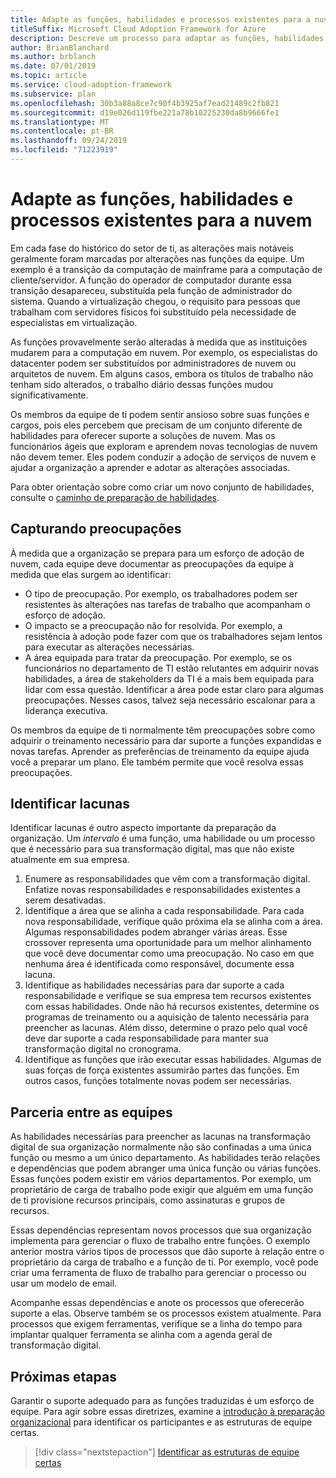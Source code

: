 ```yaml
---
title: Adapte as funções, habilidades e processos existentes para a nuvem
titleSuffix: Microsoft Cloud Adoption Framework for Azure
description: Descreve um processo para adaptar as funções, habilidades e processos existentes para a nuvem.
author: BrianBlanchard
ms.author: brblanch
ms.date: 07/01/2019
ms.topic: article
ms.service: cloud-adoption-framework
ms.subservice: plan
ms.openlocfilehash: 30b3a88a8ce7c90f4b3925af7ead21489c2fb821
ms.sourcegitcommit: d19e026d119fbe221a78b10225230da8b9666fe1
ms.translationtype: MT
ms.contentlocale: pt-BR
ms.lasthandoff: 09/24/2019
ms.locfileid: "71223919"
---
```

# <a name="adapt-existing-roles-skills-and-processes-for-the-cloud"></a>Adapte as funções, habilidades e processos existentes para a nuvem

Em cada fase do histórico do setor de ti, as alterações mais notáveis geralmente foram marcadas por alterações nas funções da equipe. Um exemplo é a transição da computação de mainframe para a computação de cliente/servidor. A função do operador de computador durante essa transição desapareceu, substituída pela função de administrador do sistema. Quando a virtualização chegou, o requisito para pessoas que trabalham com servidores físicos foi substituído pela necessidade de especialistas em virtualização.

As funções provavelmente serão alteradas à medida que as instituições mudarem para a computação em nuvem. Por exemplo, os especialistas do datacenter podem ser substituídos por administradores de nuvem ou arquitetos de nuvem. Em alguns casos, embora os títulos de trabalho não tenham sido alterados, o trabalho diário dessas funções mudou significativamente.

Os membros da equipe de ti podem sentir ansioso sobre suas funções e cargos, pois eles percebem que precisam de um conjunto diferente de habilidades para oferecer suporte a soluções de nuvem. Mas os funcionários ágeis que exploram e aprendem novas tecnologias de nuvem não devem temer. Eles podem conduzir a adoção de serviços de nuvem e ajudar a organização a aprender e adotar as alterações associadas.

Para obter orientação sobre como criar um novo conjunto de habilidades, consulte o [caminho de preparação de habilidades](./suggested-skills.md).

## <a name="capturing-concerns"></a>Capturando preocupações

À medida que a organização se prepara para um esforço de adoção de nuvem, cada equipe deve documentar as preocupações da equipe à medida que elas surgem ao identificar:

- O tipo de preocupação. Por exemplo, os trabalhadores podem ser resistentes às alterações nas tarefas de trabalho que acompanham o esforço de adoção.
- O impacto se a preocupação não for resolvida. Por exemplo, a resistência à adoção pode fazer com que os trabalhadores sejam lentos para executar as alterações necessárias.
- A área equipada para tratar da preocupação. Por exemplo, se os funcionários no departamento de TI estão relutantes em adquirir novas habilidades, a área de stakeholders da TI é a mais bem equipada para lidar com essa questão. Identificar a área pode estar claro para algumas preocupações. Nesses casos, talvez seja necessário escalonar para a liderança executiva.

Os membros da equipe de ti normalmente têm preocupações sobre como adquirir o treinamento necessário para dar suporte a funções expandidas e novas tarefas. Aprender as preferências de treinamento da equipe ajuda você a preparar um plano. Ele também permite que você resolva essas preocupações.

## <a name="identify-gaps"></a>Identificar lacunas

Identificar lacunas é outro aspecto importante da preparação da organização. Um _intervalo_ é uma função, uma habilidade ou um processo que é necessário para sua transformação digital, mas que não existe atualmente em sua empresa.

1. Enumere as responsabilidades que vêm com a transformação digital. Enfatize novas responsabilidades e responsabilidades existentes a serem desativadas.
1. Identifique a área que se alinha a cada responsabilidade. Para cada nova responsabilidade, verifique quão próxima ela se alinha com a área. Algumas responsabilidades podem abranger várias áreas. Esse crossover representa uma oportunidade para um melhor alinhamento que você deve documentar como uma preocupação. No caso em que nenhuma área é identificada como responsável, documente essa lacuna.
1. Identifique as habilidades necessárias para dar suporte a cada responsabilidade e verifique se sua empresa tem recursos existentes com essas habilidades. Onde não há recursos existentes, determine os programas de treinamento ou a aquisição de talento necessária para preencher as lacunas. Além disso, determine o prazo pelo qual você deve dar suporte a cada responsabilidade para manter sua transformação digital no cronograma.
1. Identifique as funções que irão executar essas habilidades. Algumas de suas forças de força existentes assumirão partes das funções. Em outros casos, funções totalmente novas podem ser necessárias.

## <a name="partner-across-teams"></a>Parceria entre as equipes

As habilidades necessárias para preencher as lacunas na transformação digital de sua organização normalmente não são confinadas a uma única função ou mesmo a um único departamento. As habilidades terão relações e dependências que podem abranger uma única função ou várias funções. Essas funções podem existir em vários departamentos. Por exemplo, um proprietário de carga de trabalho pode exigir que alguém em uma função de ti provisione recursos principais, como assinaturas e grupos de recursos.

Essas dependências representam novos processos que sua organização implementa para gerenciar o fluxo de trabalho entre funções. O exemplo anterior mostra vários tipos de processos que dão suporte à relação entre o proprietário da carga de trabalho e a função de ti. Por exemplo, você pode criar uma ferramenta de fluxo de trabalho para gerenciar o processo ou usar um modelo de email.

Acompanhe essas dependências e anote os processos que oferecerão suporte a elas. Observe também se os processos existem atualmente. Para processos que exigem ferramentas, verifique se a linha do tempo para implantar qualquer ferramenta se alinha com a agenda geral de transformação digital.

## <a name="next-steps"></a>Próximas etapas

Garantir o suporte adequado para as funções traduzidas é um esforço de equipe. Para agir sobre essas diretrizes, examine a [introdução à preparação organizacional](../organize/index.md) para identificar os participantes e as estruturas de equipe certas.

> [!div class="nextstepaction"]
> [Identificar as estruturas de equipe certas](../organize/index.md)
